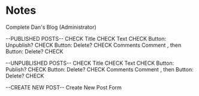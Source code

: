 # Notes

Complete 
Dan's Blog (Administrator)

--PUBLISHED POSTS-- CHECK
Title CHECK
Text CHECK
Button: Unpublish? CHECK
Button: Delete? CHECK
Comments
    Comment , then Button: Delete? CHECK

--UNPUBLISHED POSTS-- CHECK
Title CHECK
Text CHECK
Button: Publish? CHECK
Button: Delete? CHECK
Comments
    Comment , then Button: Delete? CHECK

--CREATE NEW POST--
Create New Post Form
